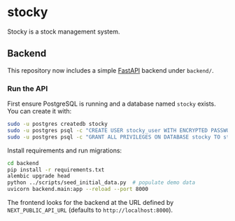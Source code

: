 # stocky
Stocky is a stock management system.

## Backend

This repository now includes a simple [FastAPI](https://fastapi.tiangolo.com/) backend under `backend/`.

### Run the API

First ensure PostgreSQL is running and a database named `stocky` exists. You can
create it with:

```bash
sudo -u postgres createdb stocky
sudo -u postgres psql -c "CREATE USER stocky_user WITH ENCRYPTED PASSWORD 'stocky_pass';"
sudo -u postgres psql -c "GRANT ALL PRIVILEGES ON DATABASE stocky TO stocky_user;"
```

Install requirements and run migrations:

```bash
cd backend
pip install -r requirements.txt
alembic upgrade head
python ../scripts/seed_initial_data.py  # populate demo data
uvicorn backend.main:app --reload --port 8000
```

The frontend looks for the backend at the URL defined by `NEXT_PUBLIC_API_URL` (defaults to `http://localhost:8000`).

